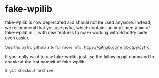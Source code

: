 fake-wpilib
===========

fake-wpilib is now deprecated and should not be used anymore. Instead, we 
recommend that you use pyfrc, which contains an implementation of fake-wpilib
in it, with new features to make working with RobotPy code even easier.

See the pyfrc github site for more info: https://github.com/robotpy/pyfrc

If you really want to use fake-wpilib, just use the following git command to
checkout the last commit of fake-wpilib. 

    $ git checkout archive


